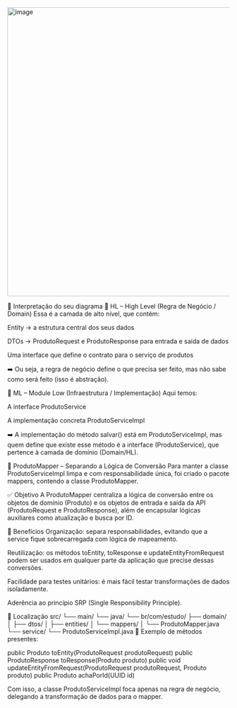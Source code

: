 <img width="712" height="653" alt="image" src="https://github.com/user-attachments/assets/d258834f-faa4-4e50-a5ac-ee369231c57b" />

🧭 Interpretação do seu diagrama
🔹 HL – High Level (Regra de Negócio / Domain)
Essa é a camada de alto nível, que contém:

Entity → a estrutura central dos seus dados

DTOs → ProdutoRequest e ProdutoResponse para entrada e saída de dados

Uma interface que define o contrato para o serviço de produtos

➡️ Ou seja, a regra de negócio define o que precisa ser feito, mas não sabe como será feito (isso é abstração).

🔹 ML – Module Low (Infraestrutura / Implementação)
Aqui temos:

A interface ProdutoService

A implementação concreta ProdutoServiceImpl

➡️ A implementação do método salvar() está em ProdutoServiceImpl, mas quem define que existe esse método é a interface (ProdutoService), que pertence à camada de domínio (Domain/HL).


🧩 ProdutoMapper – Separando a Lógica de Conversão
Para manter a classe ProdutoServiceImpl limpa e com responsabilidade única, foi criado o pacote mappers, contendo a classe ProdutoMapper.

✅ Objetivo
A ProdutoMapper centraliza a lógica de conversão entre os objetos de domínio (Produto) e os objetos de entrada e saída da API (ProdutoRequest e ProdutoResponse), além de encapsular lógicas auxiliares como atualização e busca por ID.

🚀 Benefícios
Organização: separa responsabilidades, evitando que a service fique sobrecarregada com lógica de mapeamento.

Reutilização: os métodos toEntity, toResponse e updateEntityFromRequest podem ser usados em qualquer parte da aplicação que precise dessas conversões.

Facilidade para testes unitários: é mais fácil testar transformações de dados isoladamente.

Aderência ao princípio SRP (Single Responsibility Principle).

📁 Localização
src/
└── main/
    └── java/
        └── br/com/estudo/
            ├── domain/
            │   ├── dtos/
            │   ├── entities/
            │   └── mappers/
            │       └── ProdutoMapper.java
            └── service/
                └── ProdutoServiceImpl.java
🔧 Exemplo de métodos presentes:

public Produto toEntity(ProdutoRequest produtoRequest)
public ProdutoResponse toResponse(Produto produto)
public void updateEntityFromRequest(ProdutoRequest produtoRequest, Produto produto)
public Produto achaPorId(UUID id)

Com isso, a classe ProdutoServiceImpl foca apenas na regra de negócio, delegando a transformação de dados para o mapper.

